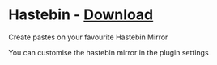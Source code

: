# Hastebin - [Download](https://github.com/Vendicated/AliucordPlugins/blob/builds/Hastebin.zip?raw=true)

Create pastes on your favourite Hastebin Mirror

You can customise the hastebin mirror in the plugin settings
